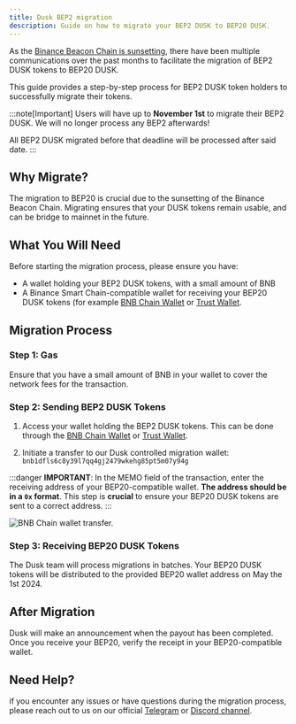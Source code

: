 ```yaml
---
title: Dusk BEP2 migration
description: Guide on how to migrate your BEP2 DUSK to BEP20 DUSK.
---
```


As the <a href="https://www.bnbchain.org/en/blog/final-sunset-plan-of-bnb-beacon-chain" target="_blank">Binance Beacon Chain is sunsetting</a>, there have been multiple communications over the past months to facilitate the migration of BEP2 DUSK tokens to BEP20 DUSK.

This guide provides a step-by-step process for BEP2 DUSK token holders to successfully migrate their tokens.


:::note[Important]
Users will have up to **November 1st** to migrate their BEP2 DUSK. We will no longer process any BEP2 afterwards! 

All BEP2 DUSK migrated before that deadline will be processed after said date.
:::

## Why Migrate?

The migration to BEP20 is crucial due to the sunsetting of the Binance Beacon Chain. Migrating ensures that your DUSK tokens remain usable, and can be bridge to mainnet in the future.

## What You Will Need

Before starting the migration process, please ensure you have:

* A wallet holding your BEP2 DUSK tokens, with a small amount of BNB
* A Binance Smart Chain-compatible wallet for receiving your BEP20 DUSK tokens (for example [BNB Chain Wallet](https://www.bnbchain.org/en/binance-wallet) or [Trust Wallet](https://trustwallet.com/).

## Migration Process

### Step 1: Gas

Ensure that you have a small amount of BNB in your wallet to cover the network fees for the transaction.

### Step 2: Sending BEP2 DUSK Tokens

1. Access your wallet holding the BEP2 DUSK tokens. This can be done through the [BNB Chain Wallet](https://www.bnbchain.org/en/binance-wallet) or [Trust Wallet](https://trustwallet.com/).

2. Initiate a transfer to our Dusk controlled migration wallet: `bnb1dfls6c8y39l7qq4gj2479wkehg85pt5m07y94g`

:::danger
**IMPORTANT**: In the MEMO field of the transaction, enter the receiving address of your BEP20-compatible wallet. **The address should be in a `0x` format**. This step is **crucial** to ensure your BEP20 DUSK tokens are sent to a correct address.
:::

![BNB Chain wallet transfer.](../../../../assets/bnb-chain-wallet.png)

### Step 3: Receiving BEP20 DUSK Tokens 

The Dusk team will process migrations in batches. Your BEP20 DUSK tokens will be distributed to the provided BEP20 wallet address on May the 1st 2024.

## After Migration

Dusk will make an announcement when the payout has been completed. Once you receive your BEP20, verify the receipt in your BEP20-compatible wallet.

## Need Help?

if you encounter any issues or have questions during the migration process, please reach out to us on our official [Telegram](https://t.me/DuskNetwork) or [Discord channel](https://discord.com/channels/847466263064346624/1223314872834588865).
